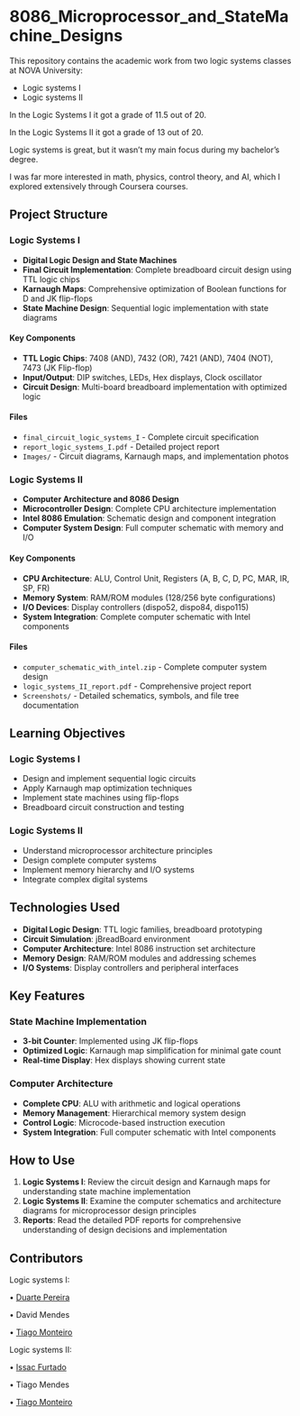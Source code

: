 # 8086_Microprocessor_and_StateMachine_Designs

This repository contains the academic work from two logic systems classes at NOVA University:
- Logic systems I
- Logic systems II

In the Logic Systems I it got a grade of 11.5 out of 20.

In the Logic Systems II it got a grade of 13 out of 20.

Logic systems is great, but it wasn’t my main focus during my bachelor’s degree.

I was far more interested in math, physics, control theory, and AI, which I explored extensively through Coursera courses.

## Project Structure

### Logic Systems I
- **Digital Logic Design and State Machines**
- **Final Circuit Implementation**: Complete breadboard circuit design using TTL logic chips
- **Karnaugh Maps**: Comprehensive optimization of Boolean functions for D and JK flip-flops
- **State Machine Design**: Sequential logic implementation with state diagrams

#### Key Components
- **TTL Logic Chips**: 7408 (AND), 7432 (OR), 7421 (AND), 7404 (NOT), 7473 (JK Flip-flop)
- **Input/Output**: DIP switches, LEDs, Hex displays, Clock oscillator
- **Circuit Design**: Multi-board breadboard implementation with optimized logic

#### Files
- `final_circuit_logic_systems_I` - Complete circuit specification
- `report_logic_systems_I.pdf` - Detailed project report
- `Images/` - Circuit diagrams, Karnaugh maps, and implementation photos

### Logic Systems II
- **Computer Architecture and 8086 Design**
- **Microcontroller Design**: Complete CPU architecture implementation
- **Intel 8086 Emulation**: Schematic design and component integration
- **Computer System Design**: Full computer schematic with memory and I/O

#### Key Components
- **CPU Architecture**: ALU, Control Unit, Registers (A, B, C, D, PC, MAR, IR, SP, FR)
- **Memory System**: RAM/ROM modules (128/256 byte configurations)
- **I/O Devices**: Display controllers (dispo52, dispo84, dispo115)
- **System Integration**: Complete computer schematic with Intel components

#### Files
- `computer_schematic_with_intel.zip` - Complete computer system design
- `logic_systems_II_report.pdf` - Comprehensive project report
- `Screenshots/` - Detailed schematics, symbols, and file tree documentation

## Learning Objectives

### Logic Systems I
- Design and implement sequential logic circuits
- Apply Karnaugh map optimization techniques
- Implement state machines using flip-flops
- Breadboard circuit construction and testing

### Logic Systems II
- Understand microprocessor architecture principles
- Design complete computer systems
- Implement memory hierarchy and I/O systems
- Integrate complex digital systems

## Technologies Used

- **Digital Logic Design**: TTL logic families, breadboard prototyping
- **Circuit Simulation**: jBreadBoard environment
- **Computer Architecture**: Intel 8086 instruction set architecture
- **Memory Design**: RAM/ROM modules and addressing schemes
- **I/O Systems**: Display controllers and peripheral interfaces

## Key Features

### State Machine Implementation
- **3-bit Counter**: Implemented using JK flip-flops
- **Optimized Logic**: Karnaugh map simplification for minimal gate count
- **Real-time Display**: Hex displays showing current state

### Computer Architecture
- **Complete CPU**: ALU with arithmetic and logical operations
- **Memory Management**: Hierarchical memory system design
- **Control Logic**: Microcode-based instruction execution
- **System Integration**: Full computer schematic with Intel components

## How to Use

1. **Logic Systems I**: Review the circuit design and Karnaugh maps for understanding state machine implementation
2. **Logic Systems II**: Examine the computer schematics and architecture diagrams for microprocessor design principles
3. **Reports**: Read the detailed PDF reports for comprehensive understanding of design decisions and implementation

## Contributors
Logic systems I:

 • [Duarte Pereira](https://www.linkedin.com/in/duarte-pereira-349b4b319/)

 • David Mendes

 • [Tiago Monteiro](https://www.linkedin.com/in/tiago-monteiro-/)

Logic systems II:

 • [Issac Furtado](https://www.linkedin.com/in/isaac-furtado-94a962379/)

 • Tiago Mendes

 • [Tiago Monteiro](https://www.linkedin.com/in/tiago-monteiro-/)


